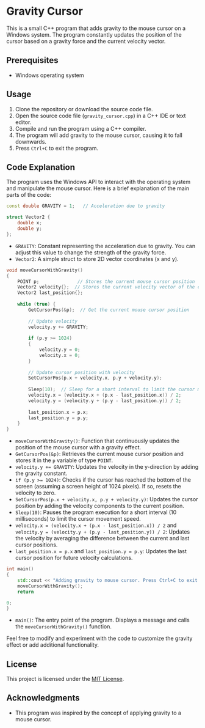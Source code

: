 # Gravity Cursor

This is a small C++ program that adds gravity to the mouse cursor on a Windows system. The program constantly updates the position of the cursor based on a gravity force and the current velocity vector.

## Prerequisites

- Windows operating system

## Usage

1. Clone the repository or download the source code file.
2. Open the source code file (`gravity_cursor.cpp`) in a C++ IDE or text editor.
3. Compile and run the program using a C++ compiler.
4. The program will add gravity to the mouse cursor, causing it to fall downwards.
5. Press `Ctrl+C` to exit the program.

## Code Explanation

The program uses the Windows API to interact with the operating system and manipulate the mouse cursor. Here is a brief explanation of the main parts of the code:

```cpp
const double GRAVITY = 1;   // Acceleration due to gravity

struct Vector2 {
    double x;
    double y;
};
```

- `GRAVITY`: Constant representing the acceleration due to gravity. You can adjust this value to change the strength of the gravity force.
- `Vector2`: A simple struct to store 2D vector coordinates (x and y).

```cpp
void moveCursorWithGravity()
{
    POINT p;			  // Stores the current mouse cursor position
    Vector2 velocity{};  // Stores the current velocity vector of the cursor
    Vector2 last_position{};
	
    while (true) {
        GetCursorPos(&p);  // Get the current mouse cursor position
				
        // Update velocity
        velocity.y += GRAVITY;
        
        if (p.y >= 1024)
        {
            velocity.y = 0;
            velocity.x = 0;
        }
		
        // Update cursor position with velocity
        SetCursorPos(p.x + velocity.x, p.y + velocity.y);
        
        Sleep(10);  // Sleep for a short interval to limit the cursor movement speed
        velocity.x = (velocity.x + (p.x - last_position.x)) / 2;
        velocity.y = (velocity.y + (p.y - last_position.y)) / 2;
        
        last_position.x = p.x;
        last_position.y = p.y;
    }
}
```

- `moveCursorWithGravity()`: Function that continuously updates the position of the mouse cursor with a gravity effect.
- `GetCursorPos(&p)`: Retrieves the current mouse cursor position and stores it in the `p` variable of type `POINT`.
- `velocity.y += GRAVITY`: Updates the velocity in the y-direction by adding the gravity constant.
- `if (p.y >= 1024)`: Checks if the cursor has reached the bottom of the screen (assuming a screen height of 1024 pixels). If so, resets the velocity to zero.
- `SetCursorPos(p.x + velocity.x, p.y + velocity.y)`: Updates the cursor position by adding the velocity components to the current position.
- `Sleep(10)`: Pauses the program execution for a short interval (10 milliseconds) to limit the cursor movement speed.
- `velocity.x = (velocity.x + (p.x - last_position.x)) / 2` and `velocity.y = (velocity.y + (p.y - last_position.y)) / 2`: Updates the velocity by averaging the difference between the current and last cursor positions.
- `last_position.x = p.x` and `last_position.y = p.y`: Updates the last cursor position for future velocity calculations.

```cpp
int main()
{
    std::cout << "Adding gravity to mouse cursor. Press Ctrl+C to exit." << std::endl;
    moveCursorWithGravity();
    return 

0;
}
```

- `main()`: The entry point of the program. Displays a message and calls the `moveCursorWithGravity()` function.

Feel free to modify and experiment with the code to customize the gravity effect or add additional functionality.

## License

This project is licensed under the [MIT License](LICENSE).

## Acknowledgments

- This program was inspired by the concept of applying gravity to a mouse cursor.
